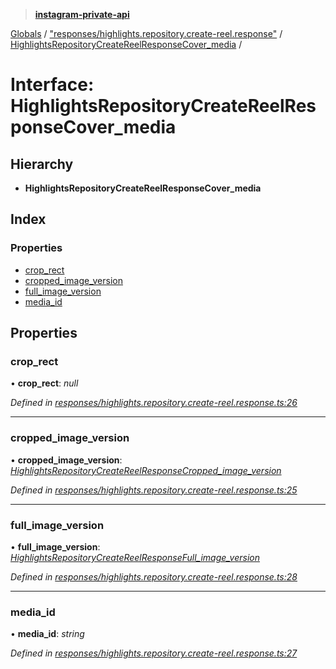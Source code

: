 > **[instagram-private-api](../README.md)**

[Globals](../README.md) / ["responses/highlights.repository.create-reel.response"](../modules/_responses_highlights_repository_create_reel_response_.md) / [HighlightsRepositoryCreateReelResponseCover_media](_responses_highlights_repository_create_reel_response_.highlightsrepositorycreatereelresponsecover_media.md) /

# Interface: HighlightsRepositoryCreateReelResponseCover_media

## Hierarchy

* **HighlightsRepositoryCreateReelResponseCover_media**

## Index

### Properties

* [crop_rect](_responses_highlights_repository_create_reel_response_.highlightsrepositorycreatereelresponsecover_media.md#crop_rect)
* [cropped_image_version](_responses_highlights_repository_create_reel_response_.highlightsrepositorycreatereelresponsecover_media.md#cropped_image_version)
* [full_image_version](_responses_highlights_repository_create_reel_response_.highlightsrepositorycreatereelresponsecover_media.md#full_image_version)
* [media_id](_responses_highlights_repository_create_reel_response_.highlightsrepositorycreatereelresponsecover_media.md#media_id)

## Properties

###  crop_rect

• **crop_rect**: *null*

*Defined in [responses/highlights.repository.create-reel.response.ts:26](https://github.com/dilame/instagram-private-api/blob/e9c516c/src/responses/highlights.repository.create-reel.response.ts#L26)*

___

###  cropped_image_version

• **cropped_image_version**: *[HighlightsRepositoryCreateReelResponseCropped_image_version](_responses_highlights_repository_create_reel_response_.highlightsrepositorycreatereelresponsecropped_image_version.md)*

*Defined in [responses/highlights.repository.create-reel.response.ts:25](https://github.com/dilame/instagram-private-api/blob/e9c516c/src/responses/highlights.repository.create-reel.response.ts#L25)*

___

###  full_image_version

• **full_image_version**: *[HighlightsRepositoryCreateReelResponseFull_image_version](_responses_highlights_repository_create_reel_response_.highlightsrepositorycreatereelresponsefull_image_version.md)*

*Defined in [responses/highlights.repository.create-reel.response.ts:28](https://github.com/dilame/instagram-private-api/blob/e9c516c/src/responses/highlights.repository.create-reel.response.ts#L28)*

___

###  media_id

• **media_id**: *string*

*Defined in [responses/highlights.repository.create-reel.response.ts:27](https://github.com/dilame/instagram-private-api/blob/e9c516c/src/responses/highlights.repository.create-reel.response.ts#L27)*